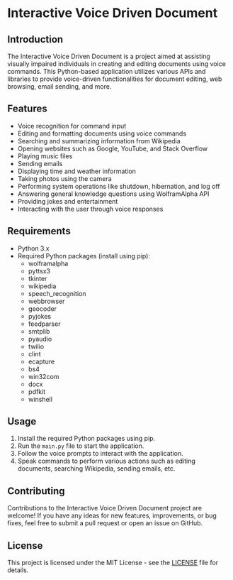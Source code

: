 # Interactive Voice Driven Document

## Introduction
The Interactive Voice Driven Document is a project aimed at assisting visually impaired individuals in creating and editing documents using voice commands. This Python-based application utilizes various APIs and libraries to provide voice-driven functionalities for document editing, web browsing, email sending, and more.

## Features
- Voice recognition for command input
- Editing and formatting documents using voice commands
- Searching and summarizing information from Wikipedia
- Opening websites such as Google, YouTube, and Stack Overflow
- Playing music files
- Sending emails
- Displaying time and weather information
- Taking photos using the camera
- Performing system operations like shutdown, hibernation, and log off
- Answering general knowledge questions using WolframAlpha API
- Providing jokes and entertainment
- Interacting with the user through voice responses

## Requirements
- Python 3.x
- Required Python packages (install using pip):
  - wolframalpha
  - pyttsx3
  - tkinter
  - wikipedia
  - speech_recognition
  - webbrowser
  - geocoder
  - pyjokes
  - feedparser
  - smtplib
  - pyaudio
  - twilio
  - clint
  - ecapture
  - bs4
  - win32com
  - docx
  - pdfkit
  - winshell

## Usage
1. Install the required Python packages using pip.
2. Run the `main.py` file to start the application.
3. Follow the voice prompts to interact with the application.
4. Speak commands to perform various actions such as editing documents, searching Wikipedia, sending emails, etc.

## Contributing
Contributions to the Interactive Voice Driven Document project are welcome! If you have any ideas for new features, improvements, or bug fixes, feel free to submit a pull request or open an issue on GitHub.

## License
This project is licensed under the MIT License - see the [LICENSE](LICENSE) file for details.
